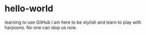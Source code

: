 # hello-world
learning to use GitHub
I am here to be stylish and learn to play with harpoons. No one can stop us now.
